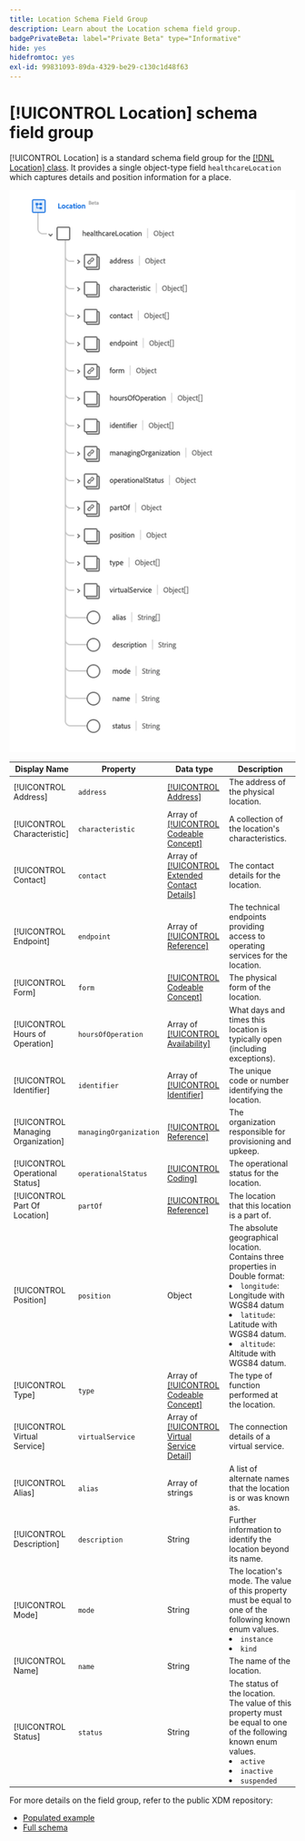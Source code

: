 ```yaml
---
title: Location Schema Field Group
description: Learn about the Location schema field group.
badgePrivateBeta: label="Private Beta" type="Informative"
hide: yes
hidefromtoc: yes
exl-id: 99831093-89da-4329-be29-c130c1d48f63
---
```

# [!UICONTROL Location] schema field group

[!UICONTROL Location] is a standard schema field group for the [[!DNL Location] class](../classes/location.md). It provides a single object-type field `healthcareLocation` which captures details and position information for a place.

![Field group structure](../../../images/healthcare/field-groups/location.png)

| Display Name |Property | Data type | Description |
| --- | --- | --- | --- |
| [!UICONTROL Address] | `address` | [[!UICONTROL Address]](../data-types/address.md) | The address of the physical location. |
| [!UICONTROL Characteristic] | `characteristic`| Array of [[!UICONTROL Codeable Concept]](../data-types/codeable-concept.md) | A collection of the location's characteristics. |
| [!UICONTROL Contact] | `contact` | Array of [[!UICONTROL Extended Contact Details]](../data-types/extended-contact-detail.md) | The contact details for the location. |
| [!UICONTROL Endpoint] | `endpoint` | Array of [[!UICONTROL Reference]](../data-types/reference.md) | The technical endpoints providing access to operating services for the location. |
| [!UICONTROL Form] | `form` | [[!UICONTROL Codeable Concept]](../data-types/codeable-concept.md) | The physical form of the location. |
| [!UICONTROL Hours of Operation] | `hoursOfOperation` | Array of [[!UICONTROL Availability]](../data-types/availability.md) | What days and times this location is typically open (including exceptions). |
| [!UICONTROL Identifier] | `identifier` | Array of [[!UICONTROL Identifier]](../data-types/identifier.md) | The unique code or number identifying the location. |
| [!UICONTROL Managing Organization] | `managingOrganization` | [[!UICONTROL Reference]](../data-types/reference.md) | The organization responsible for provisioning and upkeep. |
| [!UICONTROL Operational Status] | `operationalStatus` | [[!UICONTROL Coding]](../data-types/coding.md) | The operational status for the location. |
| [!UICONTROL Part Of Location] | `partOf` | [[!UICONTROL Reference]](../data-types/reference.md) | The location that this location is a part of. |
| [!UICONTROL Position] | `position` | Object | The absolute geographical location. Contains three properties in Double format: <li>`longitude`: Longitude with WGS84 datum</li> <li>`latitude`: Latitude with WGS84 datum.</li> <li>`altitude`: Altitude with WGS84 datum.</li> |
| [!UICONTROL Type] | `type` | Array of [[!UICONTROL Codeable Concept]](../data-types/codeable-concept.md) | The type of function performed at the location. |
| [!UICONTROL Virtual Service] | `virtualService` | Array of [[!UICONTROL Virtual Service Detail]](../data-types/virtual-service-detail.md) | The connection details of a virtual service. |
| [!UICONTROL Alias] | `alias` | Array of strings | A list of alternate names that the location is or was known as. |
| [!UICONTROL Description] | `description` | String | Further information to identify the location beyond its name. |
| [!UICONTROL Mode] | `mode` | String | The location's mode. The value of this property must be equal to one of the following known enum values. <li> `instance` </li> <li> `kind` </li> |
| [!UICONTROL Name] | `name` | String | The name of the location. |
| [!UICONTROL Status] | `status` | String | The status of the location. The value of this property must be equal to one of the following known enum values. <li> `active` </li> <li> `inactive` </li> <li> `suspended` </li> |

For more details on the field group, refer to the public XDM repository:

* [Populated example](https://github.com/adobe/xdm/blob/master/extensions/industry/healthcare/fhir/fieldgroups/location.example.1.json)
* [Full schema](https://github.com/adobe/xdm/blob/master/extensions/industry/healthcare/fhir/fieldgroups/location.schema.json)
